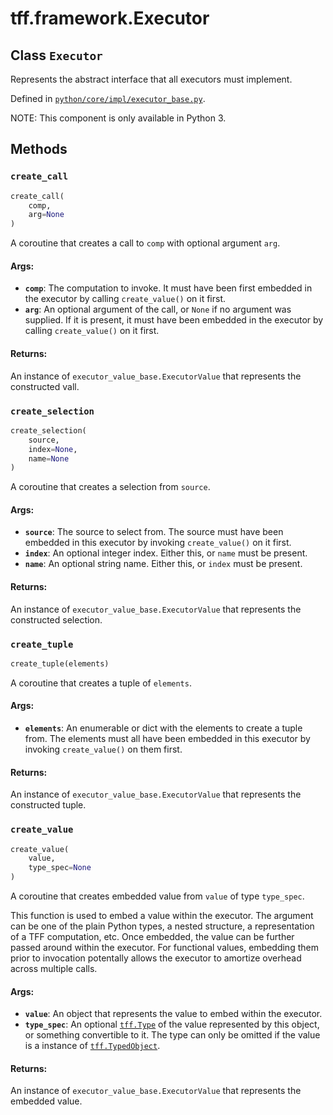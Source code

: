 <div itemscope itemtype="http://developers.google.com/ReferenceObject">
<meta itemprop="name" content="tff.framework.Executor" />
<meta itemprop="path" content="Stable" />
<meta itemprop="property" content="create_call"/>
<meta itemprop="property" content="create_selection"/>
<meta itemprop="property" content="create_tuple"/>
<meta itemprop="property" content="create_value"/>
</div>

# tff.framework.Executor

## Class `Executor`

Represents the abstract interface that all executors must implement.

Defined in
[`python/core/impl/executor_base.py`](http://github.com/tensorflow/federated/tree/master/tensorflow_federated/python/core/impl/executor_base.py).

<!-- Placeholder for "Used in" -->

NOTE: This component is only available in Python 3.

## Methods

<h3 id="create_call"><code>create_call</code></h3>

```python
create_call(
    comp,
    arg=None
)
```

A coroutine that creates a call to `comp` with optional argument `arg`.

#### Args:

*   <b>`comp`</b>: The computation to invoke. It must have been first embedded
    in the executor by calling `create_value()` on it first.
*   <b>`arg`</b>: An optional argument of the call, or `None` if no argument was
    supplied. If it is present, it must have been embedded in the executor by
    calling `create_value()` on it first.

#### Returns:

An instance of `executor_value_base.ExecutorValue` that represents the
constructed vall.

<h3 id="create_selection"><code>create_selection</code></h3>

```python
create_selection(
    source,
    index=None,
    name=None
)
```

A coroutine that creates a selection from `source`.

#### Args:

*   <b>`source`</b>: The source to select from. The source must have been
    embedded in this executor by invoking `create_value()` on it first.
*   <b>`index`</b>: An optional integer index. Either this, or `name` must be
    present.
*   <b>`name`</b>: An optional string name. Either this, or `index` must be
    present.

#### Returns:

An instance of `executor_value_base.ExecutorValue` that represents the
constructed selection.

<h3 id="create_tuple"><code>create_tuple</code></h3>

```python
create_tuple(elements)
```

A coroutine that creates a tuple of `elements`.

#### Args:

*   <b>`elements`</b>: An enumerable or dict with the elements to create a tuple
    from. The elements must all have been embedded in this executor by invoking
    `create_value()` on them first.

#### Returns:

An instance of `executor_value_base.ExecutorValue` that represents the
constructed tuple.

<h3 id="create_value"><code>create_value</code></h3>

```python
create_value(
    value,
    type_spec=None
)
```

A coroutine that creates embedded value from `value` of type `type_spec`.

This function is used to embed a value within the executor. The argument can be
one of the plain Python types, a nested structure, a representation of a TFF
computation, etc. Once embedded, the value can be further passed around within
the executor. For functional values, embedding them prior to invocation
potentally allows the executor to amortize overhead across multiple calls.

#### Args:

*   <b>`value`</b>: An object that represents the value to embed within the
    executor.
*   <b>`type_spec`</b>: An optional
    <a href="../../tff/Type.md"><code>tff.Type</code></a> of the value
    represented by this object, or something convertible to it. The type can
    only be omitted if the value is a instance of
    <a href="../../tff/TypedObject.md"><code>tff.TypedObject</code></a>.

#### Returns:

An instance of `executor_value_base.ExecutorValue` that represents the embedded
value.
